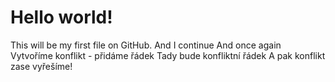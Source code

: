 # Hello world!
This will be my first file on GitHub.
And I continue
And once again
Vytvoříme konflikt - přidáme řádek
Tady bude konfliktní řádek
A pak konflikt zase vyřešíme!

